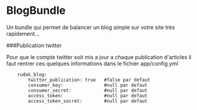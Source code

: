 BlogBundle
==========

Un bundle qui permet de balancer un blog simple sur votre site très rapidement...

###Publication twitter

Pour que le compte twitter soit mis a jour a chaque publication d'articles il faut rentrer
ces quelques informations dans le fichier app/config.yml

        rudak_blog:
            twitter_publication: true   #false par defaut
            consumer_key:               #null par defaut
            consumer_secret:            #null par defaut
            access_token:               #null par defaut
            access_token_secret:        #null par defaut